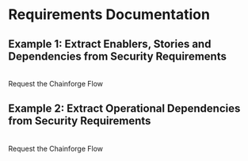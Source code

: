 # Requirements Documentation
## Example 1: Extract Enablers, Stories and Dependencies from Security Requirements
<br> Request the Chainforge Flow

## Example 2: Extract Operational Dependencies from Security Requirements
<br> Request the Chainforge Flow

